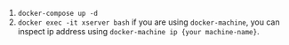 1. `docker-compose up -d`
2. `docker exec -it xserver bash`
if you are using `docker-machine`, you can inspect ip address using `docker-machine ip {your machine-name}`.